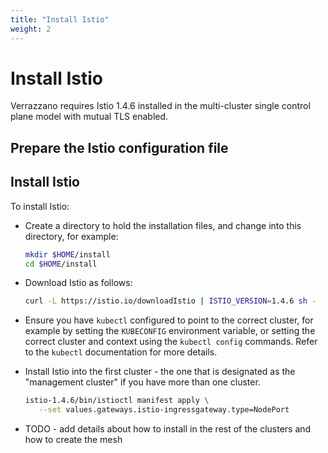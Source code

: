 ```yaml
---
title: "Install Istio"
weight: 2
---
```


# Install Istio

Verrazzano requires Istio 1.4.6 installed in the multi-cluster single control
plane model with mutual TLS enabled.

## Prepare the Istio configuration file



## Install Istio

To install Istio:

* Create a directory to hold the installation files, and change into this directory,
  for example:

    ```bash
    mkdir $HOME/install
    cd $HOME/install
    ```

* Download Istio as follows:

    ```bash
    curl -L https://istio.io/downloadIstio | ISTIO_VERSION=1.4.6 sh -
    ```

* Ensure you have `kubectl` configured to point to the correct cluster, for example
  by setting the `KUBECONFIG` environment variable, or setting the correct cluster 
  and context using the `kubectl config` commands.  Refer to the `kubectl` documentation
  for more details.

* Install Istio into the first cluster - the one that is designated as the "management
  cluster" if you have more than one cluster.

    ```bash
    istio-1.4.6/bin/istioctl manifest apply \
       --set values.gateways.istio-ingressgateway.type=NodePort
    ```

* TODO - add details about how to install in the rest of the clusters and how to create
  the mesh    